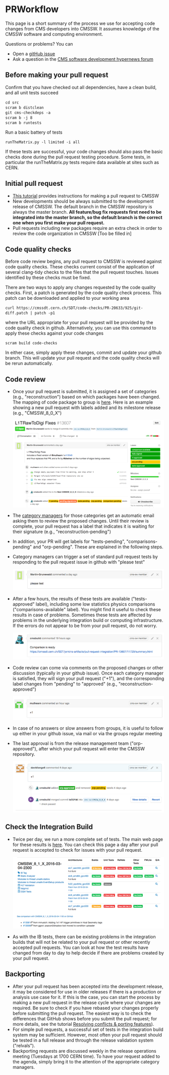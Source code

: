 # PRWorkflow

This page is a short summary of the process we use for accepting code changes from CMS developers into CMSSW. It assumes knowledge of the CMSSW software and computing environment.

Questions or problems? You can

* Open a [gitHub issue](https://github.com/cms-sw/cmssw/issues)
* Ask a question in the [CMS software development hypernews forum](https://hypernews.cern.ch/HyperNews/CMS/get/swDevelopment.html) 

## Before making your pull request

Confirm that you have checked out all dependencies, have a clean build, and all unit tests succeed

```text
cd src
scram b distclean 
git cms-checkdeps -a
scram b -j 8
scram b runtests
```

Run a basic battery of tests

```text
runTheMatrix.py -l limited -i all
```

If these tests are successful, your code changes should also pass the basic checks done during the pull request testing procedure. Some tests, in particular the runTheMatrix.py tests require data available at sites such as CERN.

## Initial pull request

* [This tutorial](https://github.com/cms-sw/cmssdt-wiki/tree/5f65d2b908feff590dc3bd7f02a8335b478c31db/old/tutorial.html) provides instructions for making a pull request to CMSSW
* New developments should be always submitted to the development release of CMSSW. The default branch in the CMSSW repository is always the master branch. **All feature/bug fix requests first need to be integrated into the master branch, so the default branch is the correct one when you first make your pull request.**
* Pull requests including new packages require an extra check in order to review the code organization in CMSSW \[Too be filled in\]

## Code quality checks

Before code review begins, any pull request to CMSSW is reviewed against code quality checks. These checks current consist of the application of several clang-tidy checks to the files that the pull request touches. Issues identified by these checks must be fixed.

There are two ways to apply any changes requested by the code quality checks. First, a patch is generated by the code quality check process. This patch can be downloaded and applied to your working area

```text
curl https://cmssdt.cern.ch/SDT/code-checks/PR-20633/925/git-diff.patch | patch -p1
```

where the URL appropriate for your pull request will be provided by the code quality check in github. Alternatively, you can use this command to apply these checks against your code changes

```text
scram build code-checks
```

In either case, simply apply these changes, commit and update your github branch. This will update your pull request and the code quality checks will be rerun automatically.

## Code review

* Once your pull request is submitted, it is assigned a set of categories \(e.g., "reconstruction"\) based on which packages have been changed. The mapping of code package to group is [here](https://github.com/cms-sw/cms-bot/blob/master/categories.py). Here is an example showing a new pull request with labels added and its milestone release \(e.g., "CMSSW\_8\_0\_X"\)

  ![PR](../../.gitbook/assets/pr_addlabels.png)

* The [category managers](https://github.com/cms-sw/cms-bot/blob/master/categories.py) for those categories get an automatic email asking them to review the proposed changes. Until their review is complete, your pull request has a label that indicates it is waiting for their signature \(e.g., "reconstruction-pending"\)
* In addition, your PR will get labels for "tests-pending", "comparisons-pending" and "orp-pending". These are explained in the following steps.
* Category managers can trigger a set of standard pull request tests by responding to the pull request issue in github with "please test"

  ![PR](../../.gitbook/assets/pr_pleasetest.png)

* After a few hours, the results of these tests are available \("tests-approved" label\), including some low statistics physics comparisons \("comparisons-available" label\). You might find it useful to check these results in case of problems. Sometimes these tests are affected by problems in the underlying integration build or computing infrastructure. If the errors do not appear to be from your pull request, do not worry. 

  ![PR](../../.gitbook/assets/pr_comparisondone.png)

* Code review can come via comments on the proposed changes or other discussion \(typically in your github issue\). Once each category manager is satisfied, they will sign your pull request \("+1"\), and the corresponding label changes from "pending" to "approved" \(e.g., "reconstruction-approved"\)

  ![PR](../../.gitbook/assets/pr_reviewercomplete.png)

* In case of no answers or slow answers from groups, it is useful to follow up either in your github issue, via mail or via the groups regular meeting
* The last approval is from the release management team \("orp-approved"\), after which your pull request will enter the CMSSW repository.

  ![PR](../../.gitbook/assets/pr_orpapproval.png)

## Check the Integration Build

* Twice per day, we run a more complete set of tests. The main web page for these results is [here](https://cmssdt.cern.ch/SDT/html/showIB.html). You can check this page a day after your pull request is accepted to check for issues with your pull request. 

  ![PR](../../.gitbook/assets/pr_integrationbuilds.png)

* As with the IB tests, there can be existing problems in the integration builds that will not be related to your pull request or other recently accepted pull requests. You can look at how the test results have changed from day to day to help decide if there are problems created by your pull request.

## Backporting

* After your pull request has been accepted into the development release, it may be considered for use in older releases if there is a production or analysis use case for it. If this is the case, you can start the process by making a new pull request in the release cycle where your changes are required. Be sure to check if you have rebased your changes properly before submitting the pull request. The easiest way is to check the differences that GitHub shows before you submit the pull request; for more details, see the tutorial [Resolving conflicts & porting features](https://github.com/cms-sw/cmssdt-wiki/tree/5f65d2b908feff590dc3bd7f02a8335b478c31db/old/tutorial-resolve-conflicts.html)\).
* For simple pull requests, a successful set of tests in the integration build system may be sufficient. However, most often your pull request should be tested in a full release and through the release validation system \("relvals"\).
* Backporting requests are discussed weekly in the release operations meeting \(Tuesdays at 1700 CERN time\). To have your request added to the agenda, simply bring it to the attention of the appropriate category managers.

